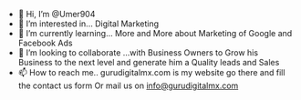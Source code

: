 - 👋 Hi, I’m @Umer904
- 👀 I’m interested in... Digital Marketing
- 🌱 I’m currently learning... More and More about Marketing of Google and Facebook Ads
- 💞️ I’m looking to collaborate ...with Business Owners to Grow his Business to the next level and generate him a Quality leads and Sales
- 📫 How to reach me.. gurudigitalmx.com is my website go there and fill the contact us form Or mail us on info@gurudigitalmx.com


<!---
Umer904/Umer904 is a ✨ special ✨ repository because its `README.md` (this file) appears on your GitHub profile.
You can click the Preview link to take a look at your changes.
--->
